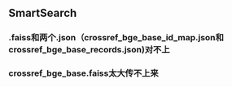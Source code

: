 ## SmartSearch
### .faiss和两个.json（crossref_bge_base_id_map.json和crossref_bge_base_records.json)对不上  
### crossref_bge_base.faiss太大传不上来
